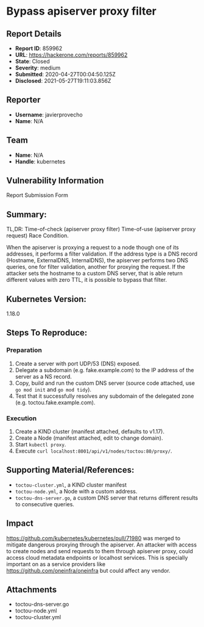 # Bypass apiserver proxy filter

## Report Details
- **Report ID**: 859962
- **URL**: https://hackerone.com/reports/859962
- **State**: Closed
- **Severity**: medium
- **Submitted**: 2020-04-27T00:04:50.125Z
- **Disclosed**: 2021-05-27T19:11:03.856Z

## Reporter
- **Username**: javierprovecho
- **Name**: N/A

## Team
- **Name**: N/A
- **Handle**: kubernetes

## Vulnerability Information
Report Submission Form

## Summary:

TL,DR: Time-of-check (apiserver proxy filter) Time-of-use (apiserver proxy request) Race Condition.

When the apiserver is proxying a request to a node though one of its addresses, it performs a filter validation. If the address type is a DNS record (Hostname, ExternalDNS, InternalDNS), the apiserver performs two DNS queries, one for filter validation, another for proxying the request. If the attacker sets the hostname to a custom DNS server, that is able return different values with zero TTL, it is possible to bypass that filter. 

## Kubernetes Version:
1.18.0

## Steps To Reproduce:

### Preparation

  1. Create a server with port UDP/53 (DNS) exposed.
  2. Delegate a subdomain (e.g. fake.example.com) to the IP address of the server as a NS record.
  3. Copy, build and run the custom DNS server (source code attached, use `go mod init` and `go mod tidy`).
  4. Test that it successfully resolves any subdomain of the delegated zone (e.g. toctou.fake.example.com).

### Execution

  1. Create a KIND cluster (manifest attached, defaults to v1.17).
  2. Create a Node (manifest attached, edit to change domain).
  3. Start `kubectl proxy`.
  4. Execute `curl localhost:8001/api/v1/nodes/toctou:80/proxy/`.

## Supporting Material/References:

  * `toctou-cluster.yml`, a KIND cluster manifest
  * `toctou-node.yml`, a Node with a custom address.
  * `toctou-dns-server.go`, a custom DNS server that returns different results to consecutive queries.

## Impact

https://github.com/kubernetes/kubernetes/pull/71980 was merged to mitigate dangerous proxying through the apiserver. An attacker with access to create nodes and send requests to them through apiserver proxy, could access cloud metadata endpoints or localhost services. This is specially important on as a service providers like https://github.com/oneinfra/oneinfra but could affect any vendor.

## Attachments
- toctou-dns-server.go
- toctou-node.yml
- toctou-cluster.yml
